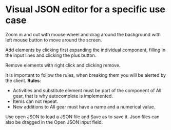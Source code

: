 # Visual JSON editor for a specific use case
Zoom in and out with mouse wheel and drag around the background with left mouse button to move around the screen.

Add elements by clicking first expanding the individual component, filling in the input lines and clicking the plus button.

Remove elements with right click and clicking remove.

It is important to follow the rules, when breaking them you will be alerted by the client.
<b>Rules</b>: 
- Activities and substitute element must be part of the component of All gear, that is why autocomplete is implemented.
- Items can not repeat.
- New additions to All gear must have a name and a numerical value.

Use open JSON to load a JSON file and Save as to save it. Json files can also be dragged in the Open JSON input field.
